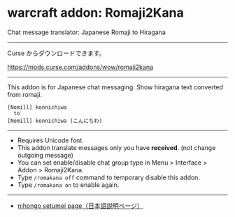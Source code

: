 # warcraft addon: Romaji2Kana
Chat message translator: Japanese Romaji to Hiragana

---

Curse からダウンロードできます。

<https://mods.curse.com/addons/wow/romaji2kana>

---

This addon is for Japanese chat messaging. Show hiragana text converted from romaji.

    [Nomill] konnichiwa
      to
    [Nomill] konnichiwa (こんにちわ)

---

- Requires Unicode font.
- This addon translate messages only you have **received**. (not change outgoing message)
- You can set enable/disable chat group type in Menu > Interface > Addon > Romaji2Kana.
- Type `/romakana off` command to temporary disable this addon.
- Type `/romakana on` to enable again.

---

- [nihongo setumei page（日本語説明ページ）](http://wp.me/pRxTt-1aK)
